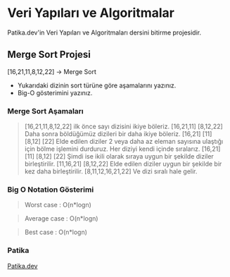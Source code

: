 # Veri Yapıları ve Algoritmalar

Patika.dev'in Veri Yapıları ve Algoritmaları dersini bitirme projesidir.

## Merge Sort Projesi

[16,21,11,8,12,22] -> Merge Sort

- Yukarıdaki dizinin sort türüne göre aşamalarını yazınız.
- Big-O gösterimini yazınız.

### Merge Sort Aşamaları

> [16,21,11,8,12,22] ilk önce sayı dizisini ikiye böleriz.
> [16,21,11]     [8,12,22]
> Daha sonra böldüğümüz dizileri bir daha ikiye böleriz.
> [16,21]   [11]   [8,12]   [22]
> Elde edilen diziler 2 veya daha az eleman sayısına ulaştığı için bölme işlemini durduruz.
> Her diziyi kendi içinde sıralarız.
> [16,21]   [11]   [8,12]   [22]
> Şimdi ise ikili olarak sıraya uygun bir şekilde diziler birleştirilir.
> [11,16,21]   [8,12,22]
> Elde edilen diziler uygun bir şekilde bir kez daha birleştirilir.
> [8,11,12,16,21,22]
> Ve dizi sıralı hale gelir.

### Big O Notation Gösterimi

>Worst case   : O(n*logn)

>Average case : O(n*logn)

>Best case    : O(n*logn)







### Patika

[Patika.dev](https://app.patika.dev/wiseriv)